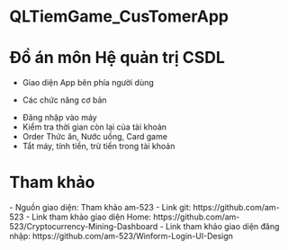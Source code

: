 # QLTiemGame_CusTomerApp

<h1>Đồ án môn Hệ quản trị CSDL</h1>

- Giao diện App bên phía người dùng

- Các chức năng cơ bản
 <ul>
    <li>Đăng nhập vào máy</li>
    <li>Kiểm tra thời gian còn lại của tài khoản</li>
    <li>Order Thức ăn, Nước uống, Card game</li>
    <li>Tắt máy, tính tiền, trừ tiền trong tài khoản</li>
 </ul>
 
<h1>Tham khảo</h1>
- Nguồn giao diện: Tham khảo am-523
- Link git: https://github.com/am-523
- Link tham khảo giao diện Home: https://github.com/am-523/Cryptocurrency-Mining-Dashboard
- Link tham khảo giao diện đăng nhập: https://github.com/am-523/Winform-Login-UI-Design
